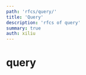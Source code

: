 ```yaml
---
path: 'rfcs/query/'
title: 'Query'
description: 'rfcs of query'
summary: true
auth: xiliu
---
```


# query 
